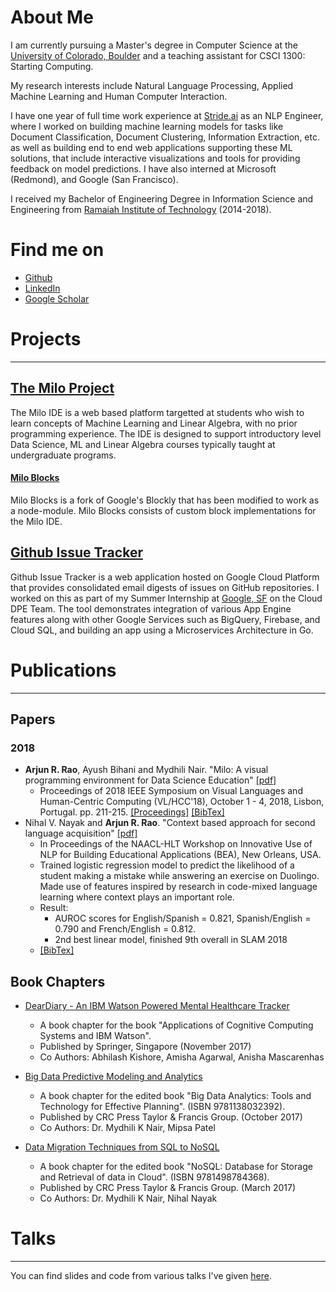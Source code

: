 # About Me

I am currently pursuing a Master's degree in Computer Science at the [University of Colorado, Boulder](https://colorado.edu) and a teaching assistant for CSCI 1300: Starting Computing.


My research interests include Natural Language Processing, Applied Machine Learning and Human Computer Interaction.

I have one year of full time work experience at [Stride.ai](https://stride.ai) as an NLP Engineer, where I worked on building machine learning models for tasks like Document Classification, Document Clustering, Information Extraction, etc. as well as building end to end web applications supporting these ML solutions, that include interactive visualizations and tools for providing feedback on model predictions. I have also interned at Microsoft (Redmond), and Google (San Francisco). 

I received my Bachelor of Engineering Degree in Information Science and Engineering from [Ramaiah Institute of Technology](http://msrit.edu/) (2014-2018).

# Find me on
* [Github](https://github.com/arjun-rao)
* [LinkedIn](https://www.linkedin.com/in/arjunra0/)
* [Google Scholar](https://scholar.google.co.in/citations?user=pm-WRX0AAAAJ&hl=en)

# Projects
---
## [The Milo Project](https://miloide.github.io/)

The Milo IDE is a web based platform targetted at students who wish to learn concepts of Machine Learning and Linear Algebra, with no prior programming experience. The IDE is designed to support introductory level Data Science, ML and Linear Algebra courses typically taught at undergraduate programs.


#### [Milo Blocks](https://github.com/miloide/milo-blocks)

Milo Blocks is a fork of Google's Blockly that has been modified to work as a node-module. Milo Blocks consists of custom block implementations for the Milo IDE.


## [Github Issue Tracker](https://github.com/googlecloudplatform/issuetracker)

Github Issue Tracker is a web application hosted on Google Cloud Platform that provides consolidated email digests of issues on GitHub repositories. I worked on this as part of my Summer Internship at [Google, SF](https://cloud.google.com/) on the Cloud DPE Team. The tool demonstrates integration of various App Engine features along with other Google Services such as BigQuery, Firebase, and Cloud SQL, and building an app using a Microservices Architecture in Go.


# Publications
---

## Papers

### 2018
* **Arjun R. Rao**, Ayush Bihani and Mydhili Nair. "Milo: A visual programming environment for Data Science Education" [[pdf]](https://arjun.fyi/files/milo_vlhcc18_paper.pdf)
	* Proceedings of 2018 IEEE Symposium on Visual Languages and Human-Centric Computing (VL/HCC'18), October 1 - 4, 2018, Lisbon, Portugal. pp. 211-215. [[Proceedings]](https://ieeexplore.ieee.org/document/8506504) [[BibTex]](https://arjun.fyi/files/milo_vlhcc18_paper.bib)
* Nihal V. Nayak and **Arjun R. Rao**. "Context based approach for second language acquisition" [[pdf]](http://www.aclweb.org/anthology/W18-0524)
	* In Proceedings of the NAACL-HLT Workshop on Innovative Use of NLP for Building Educational Applications (BEA), New Orleans, USA.
	* Trained logistic regression model to predict the likelihood of a student making a mistake while answering an exercise on Duolingo.
	  Made use of features inspired by research in code-mixed language learning where context plays an important role.
	* Result:
		* AUROC scores for English/Spanish = 0.821, Spanish/English = 0.790 and French/English = 0.812.
		* 2nd best linear model, finished 9th overall in SLAM 2018
	* [[BibTex]](http://www.aclweb.org/anthology/W18-0524.bib)


## Book Chapters

* [DearDiary - An IBM Watson Powered Mental Healthcare Tracker](https://link.springer.com/chapter/10.1007%2F978-981-10-6418-0_8)

	* A book chapter for the book  "Applications of Cognitive Computing Systems and IBM Watson".
	* Published by Springer, Singapore (November 2017)
	* Co Authors: Abhilash Kishore, Amisha Agarwal, Anisha Mascarenhas

* [Big Data Predictive Modeling and Analytics](https://www.taylorfrancis.com/books/e/9781351180320/chapters/10.1201%2Fb21822-6)

	* A book chapter for the edited book "Big Data Analytics: Tools and Technology for Effective Planning". (ISBN 9781138032392).
	* Published by CRC Press Taylor & Francis Group. (October 2017)
	* Co Authors: Dr. Mydhili K Nair, Mipsa Patel

* [Data Migration Techniques from SQL to NoSQL](https://www.taylorfrancis.com/books/e/9781498784375/chapters/10.1201%2F9781315155579-10)

	* A book chapter for the edited book "NoSQL: Database for Storage and Retrieval of data in Cloud". (ISBN
	9781498784368).
	* Published by CRC Press Taylor & Francis Group.  (March 2017)
	* Co Authors: Dr. Mydhili K Nair, Nihal Nayak



# Talks
---

You can find slides and code from various talks I've given [here](https://github.com/arjun-rao/talks).

